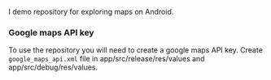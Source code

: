 I demo repository for exploring maps on Android.

### Google maps API key

To use the repository you will need to create a google maps API key. Create `google_maps_api.xml` file in app/src/release/res/values and app/src/debug/res/values.

<resources>
    <!--
    TODO: Before you run your application, you need a Google Maps API key.

    To get one, follow this link, follow the directions and press "Create" at the end:

    https://console.developers.google.com/flows/enableapi?apiid=maps_android_backend&keyType=CLIENT_SIDE_ANDROID&r=EC:02:E1:AF:CA:C8:8B:79:57:43:6A:57:1A:C7:91:1F:4D:AD:2F:C9%3Bcom.evgenii.maptest

    You can also add your credentials to an existing key, using this line:
    EC:02:E1:AF:CA:C8:8B:79:57:43:6A:57:1A:C7:91:1F:4D:AD:2F:C9;com.evgenii.maptest

    Alternatively, follow the directions here:
    https://developers.google.com/maps/documentation/android/start#get-key

    Once you have your key (it starts with "AIza"), replace the "google_maps_key"
    string in this file.
    -->
    <string name="google_maps_key" translatable="false" templateMergeStrategy="preserve">YOUR KEY</string>
</resources>